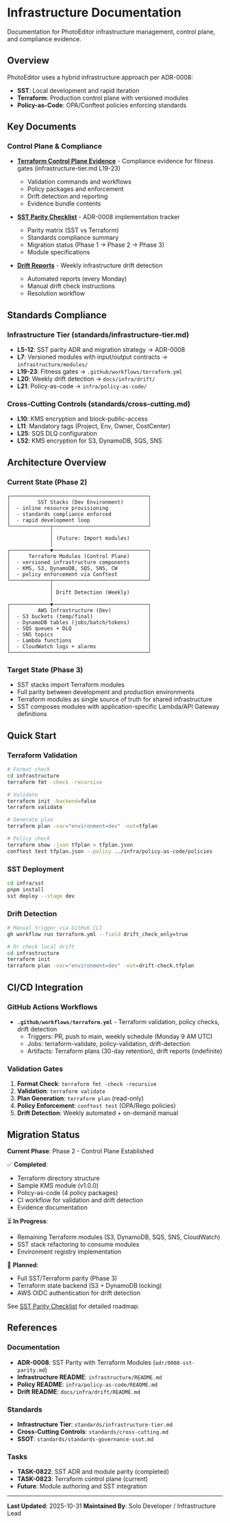 # Infrastructure Documentation

Documentation for PhotoEditor infrastructure management, control plane, and compliance evidence.

## Overview

PhotoEditor uses a hybrid infrastructure approach per ADR-0008:

- **SST**: Local development and rapid iteration
- **Terraform**: Production control plane with versioned modules
- **Policy-as-Code**: OPA/Conftest policies enforcing standards

## Key Documents

### Control Plane & Compliance

- **[Terraform Control Plane Evidence](./terraform-control-plane-evidence.md)** - Compliance evidence for fitness gates (infrastructure-tier.md L19-23)
  - Validation commands and workflows
  - Policy packages and enforcement
  - Drift detection and reporting
  - Evidence bundle contents

- **[SST Parity Checklist](./sst-parity-checklist.md)** - ADR-0008 implementation tracker
  - Parity matrix (SST vs Terraform)
  - Standards compliance summary
  - Migration status (Phase 1 → Phase 2 → Phase 3)
  - Module specifications

- **[Drift Reports](./drift/)** - Weekly infrastructure drift detection
  - Automated reports (every Monday)
  - Manual drift check instructions
  - Resolution workflow

## Standards Compliance

### Infrastructure Tier (standards/infrastructure-tier.md)

- **L5-12**: SST parity ADR and migration strategy → ADR-0008
- **L7**: Versioned modules with input/output contracts → `infrastructure/modules/`
- **L19-23**: Fitness gates → `.github/workflows/terraform.yml`
- **L20**: Weekly drift detection → `docs/infra/drift/`
- **L21**: Policy-as-code → `infra/policy-as-code/`

### Cross-Cutting Controls (standards/cross-cutting.md)

- **L10**: KMS encryption and block-public-access
- **L11**: Mandatory tags (Project, Env, Owner, CostCenter)
- **L25**: SQS DLQ configuration
- **L52**: KMS encryption for S3, DynamoDB, SQS, SNS

## Architecture Overview

### Current State (Phase 2)

```
┌─────────────────────────────────────────────┐
│         SST Stacks (Dev Environment)        │
│  - inline resource provisioning             │
│  - standards compliance enforced            │
│  - rapid development loop                   │
└─────────────┬───────────────────────────────┘
              │
              │ (Future: Import modules)
              │
┌─────────────▼───────────────────────────────┐
│      Terraform Modules (Control Plane)      │
│  - versioned infrastructure components      │
│  - KMS, S3, DynamoDB, SQS, SNS, CW          │
│  - policy enforcement via Conftest          │
└─────────────┬───────────────────────────────┘
              │
              │ Drift Detection (Weekly)
              │
┌─────────────▼───────────────────────────────┐
│         AWS Infrastructure (Dev)            │
│  - S3 buckets (temp/final)                  │
│  - DynamoDB tables (jobs/batch/tokens)      │
│  - SQS queues + DLQ                         │
│  - SNS topics                               │
│  - Lambda functions                         │
│  - CloudWatch logs + alarms                 │
└─────────────────────────────────────────────┘
```

### Target State (Phase 3)

- SST stacks import Terraform modules
- Full parity between development and production environments
- Terraform modules as single source of truth for shared infrastructure
- SST composes modules with application-specific Lambda/API Gateway definitions

## Quick Start

### Terraform Validation

```bash
# Format check
cd infrastructure
terraform fmt -check -recursive

# Validate
terraform init -backend=false
terraform validate

# Generate plan
terraform plan -var="environment=dev" -out=tfplan

# Policy check
terraform show -json tfplan > tfplan.json
conftest test tfplan.json --policy ../infra/policy-as-code/policies
```

### SST Deployment

```bash
cd infra/sst
pnpm install
sst deploy --stage dev
```

### Drift Detection

```bash
# Manual trigger via GitHub CLI
gh workflow run terraform.yml --field drift_check_only=true

# Or check local drift
cd infrastructure
terraform init
terraform plan -var="environment=dev" -out=drift-check.tfplan
```

## CI/CD Integration

### GitHub Actions Workflows

- **`.github/workflows/terraform.yml`** - Terraform validation, policy checks, drift detection
  - Triggers: PR, push to main, weekly schedule (Monday 9 AM UTC)
  - Jobs: terraform-validate, policy-validation, drift-detection
  - Artifacts: Terraform plans (30-day retention), drift reports (indefinite)

### Validation Gates

1. **Format Check**: `terraform fmt -check -recursive`
2. **Validation**: `terraform validate`
3. **Plan Generation**: `terraform plan` (read-only)
4. **Policy Enforcement**: `conftest test` (OPA/Rego policies)
5. **Drift Detection**: Weekly automated + on-demand manual

## Migration Status

**Current Phase**: Phase 2 - Control Plane Established

✅ **Completed**:
- Terraform directory structure
- Sample KMS module (v1.0.0)
- Policy-as-code (4 policy packages)
- CI workflow for validation and drift detection
- Evidence documentation

⏳ **In Progress**:
- Remaining Terraform modules (S3, DynamoDB, SQS, SNS, CloudWatch)
- SST stack refactoring to consume modules
- Environment registry implementation

📅 **Planned**:
- Full SST/Terraform parity (Phase 3)
- Terraform state backend (S3 + DynamoDB locking)
- AWS OIDC authentication for drift detection

See [SST Parity Checklist](./sst-parity-checklist.md) for detailed roadmap.

## References

### Documentation
- **ADR-0008**: SST Parity with Terraform Modules (`adr/0008-sst-parity.md`)
- **Infrastructure README**: `infrastructure/README.md`
- **Policy README**: `infra/policy-as-code/README.md`
- **Drift README**: `docs/infra/drift/README.md`

### Standards
- **Infrastructure Tier**: `standards/infrastructure-tier.md`
- **Cross-Cutting Controls**: `standards/cross-cutting.md`
- **SSOT**: `standards/standards-governance-ssot.md`

### Tasks
- **TASK-0822**: SST ADR and module parity (completed)
- **TASK-0823**: Terraform control plane (current)
- **Future**: Module authoring and SST integration

---

**Last Updated**: 2025-10-31
**Maintained By**: Solo Developer / Infrastructure Lead
